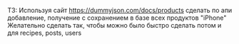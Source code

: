 ТЗ: Используя сайт https://dummyjson.com/docs/products
сделать по апи добавление, получение с сохранением в базе всех продуктов "iPhone"
Желательно сделать так, чтобы можно было быстро сделать потом и для recipes, posts, users
